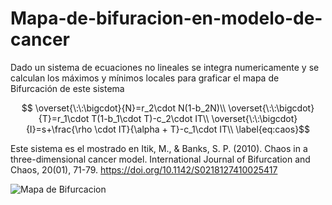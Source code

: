 # Mapa-de-bifuracion-en-modelo-de-cancer
Dado un sistema de ecuaciones no lineales se integra numericamente y se calculan los máximos y mínimos locales para graficar el mapa de Bifurcación de este sistema
```math
    \overset{\:\:\bigcdot}{N}=r_2\cdot N(1-b_2N)\\
    \overset{\:\:\bigcdot}{T}=r_1\cdot T(1-b_1\cdot T)-c_2\cdot IT\\
    \overset{\:\:\bigcdot}{I}=s+\frac{\rho \cdot IT}{\alpha + T}-c_1\cdot IT\\
    \label{eq:caos}
```
Este sistema es el mostrado en Itik, M., & Banks, S. P. (2010). Chaos in a three-dimensional cancer model. International Journal of Bifurcation and Chaos, 20(01), 71-79. https://doi.org/10.1142/S0218127410025417

![Mapa de Bifurcacion](https://github.com/Cygnus000/Mapa-de-bifuracion-en-modelo-de-cancer/blob/main/bifurcation_Y-max_vs_a_0_.png)
